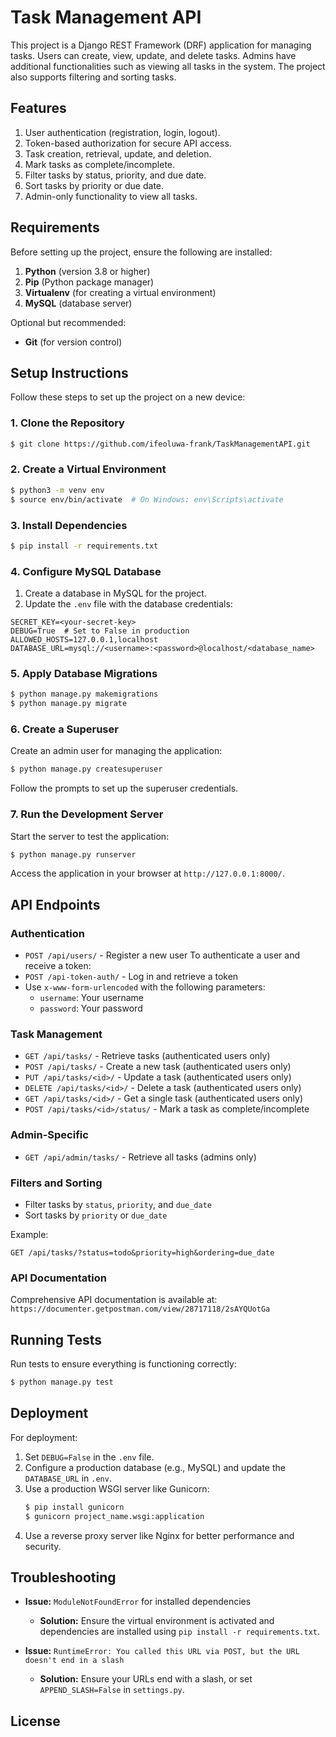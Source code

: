 
# Task Management API

This project is a Django REST Framework (DRF) application for managing tasks. Users can create, view, update, and delete tasks. Admins have additional functionalities such as viewing all tasks in the system. The project also supports filtering and sorting tasks.

## Features

1. User authentication (registration, login, logout).
2. Token-based authorization for secure API access.
3. Task creation, retrieval, update, and deletion.
4. Mark tasks as complete/incomplete.
5. Filter tasks by status, priority, and due date.
6. Sort tasks by priority or due date.
7. Admin-only functionality to view all tasks.

## Requirements

Before setting up the project, ensure the following are installed:

1. **Python** (version 3.8 or higher)
2. **Pip** (Python package manager)
3. **Virtualenv** (for creating a virtual environment)
4. **MySQL** (database server)

Optional but recommended:
- **Git** (for version control)

## Setup Instructions

Follow these steps to set up the project on a new device:

### 1. Clone the Repository
```bash
$ git clone https://github.com/ifeoluwa-frank/TaskManagementAPI.git
```

### 2. Create a Virtual Environment
```bash
$ python3 -m venv env
$ source env/bin/activate  # On Windows: env\Scripts\activate
```

### 3. Install Dependencies
```bash
$ pip install -r requirements.txt
```

### 4. Configure MySQL Database
1. Create a database in MySQL for the project.
2. Update the `.env` file with the database credentials:

```env
SECRET_KEY=<your-secret-key>
DEBUG=True  # Set to False in production
ALLOWED_HOSTS=127.0.0.1,localhost
DATABASE_URL=mysql://<username>:<password>@localhost/<database_name>
```

### 5. Apply Database Migrations
```bash
$ python manage.py makemigrations
$ python manage.py migrate
```

### 6. Create a Superuser
Create an admin user for managing the application:
```bash
$ python manage.py createsuperuser
```
Follow the prompts to set up the superuser credentials.

### 7. Run the Development Server
Start the server to test the application:
```bash
$ python manage.py runserver
```
Access the application in your browser at `http://127.0.0.1:8000/`.

## API Endpoints

### Authentication
- `POST /api/users/` - Register a new user
To authenticate a user and receive a token:
- `POST /api-token-auth/` - Log in and retrieve a token
- Use `x-www-form-urlencoded` with the following parameters:
  - `username`: Your username
  - `password`: Your password

### Task Management
- `GET /api/tasks/` - Retrieve tasks (authenticated users only)
- `POST /api/tasks/` - Create a new task (authenticated users only)
- `PUT /api/tasks/<id>/` - Update a task (authenticated users only)
- `DELETE /api/tasks/<id>/` - Delete a task (authenticated users only)
- `GET /api/tasks/<id>/` - Get a single task (authenticated users only)
- `POST /api/tasks/<id>/status/` - Mark a task as complete/incomplete

### Admin-Specific
- `GET /api/admin/tasks/` - Retrieve all tasks (admins only)

### Filters and Sorting
- Filter tasks by `status`, `priority`, and `due_date`
- Sort tasks by `priority` or `due_date`

Example:
```http
GET /api/tasks/?status=todo&priority=high&ordering=due_date
```

### API Documentation
Comprehensive API documentation is available at:
`https://documenter.getpostman.com/view/28717118/2sAYQUotGa`

## Running Tests
Run tests to ensure everything is functioning correctly:
```bash
$ python manage.py test
```

## Deployment

For deployment:

1. Set `DEBUG=False` in the `.env` file.
2. Configure a production database (e.g., MySQL) and update the `DATABASE_URL` in `.env`.
3. Use a production WSGI server like Gunicorn:
   ```bash
   $ pip install gunicorn
   $ gunicorn project_name.wsgi:application
   ```
4. Use a reverse proxy server like Nginx for better performance and security.

## Troubleshooting

- **Issue:** `ModuleNotFoundError` for installed dependencies
  - **Solution:** Ensure the virtual environment is activated and dependencies are installed using `pip install -r requirements.txt`.

- **Issue:** `RuntimeError: You called this URL via POST, but the URL doesn't end in a slash`
  - **Solution:** Ensure your URLs end with a slash, or set `APPEND_SLASH=False` in `settings.py`.


## License


